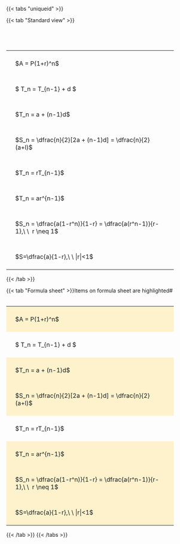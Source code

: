 ---
---

{{< tabs "uniqueid" >}}

{{< tab "Standard view" >}}

#  
<br>
<style type="text/css">
#T_30955 th.col_heading {
  text-align: left;
  font-size: 1em;
}
#T_30955 td {
  text-align: left;
  font-size: 1em;
  padding: 1.5em;
}
#T_30955_row0_col0, #T_30955_row1_col0, #T_30955_row2_col0, #T_30955_row3_col0, #T_30955_row4_col0, #T_30955_row5_col0, #T_30955_row6_col0, #T_30955_row7_col0 {
  width: 400px;
  white-space: pre-wrap;
}
</style>
<table id="T_30955">
  <thead>
  </thead>
  <tbody>
    <tr>
      <td id="T_30955_row0_col0" class="data row0 col0" >$A = P(1+r)^n$</td>
    </tr>
    <tr>
      <td id="T_30955_row1_col0" class="data row1 col0" >$ T_n = T_{n-1} + d $</td>
    </tr>
    <tr>
      <td id="T_30955_row2_col0" class="data row2 col0" >$T_n = a + (n-1)d$</td>
    </tr>
    <tr>
      <td id="T_30955_row3_col0" class="data row3 col0" >$S_n = \dfrac{n}{2}[2a + (n-1)d] = \dfrac{n}{2}(a+l)$</td>
    </tr>
    <tr>
      <td id="T_30955_row4_col0" class="data row4 col0" >$T_n = rT_{n-1}$</td>
    </tr>
    <tr>
      <td id="T_30955_row5_col0" class="data row5 col0" >$T_n = ar^{n-1}$</td>
    </tr>
    <tr>
      <td id="T_30955_row6_col0" class="data row6 col0" >$S_n = \dfrac{a(1-r^n)}{1-r} = \dfrac{a(r^n-1)}{r-1},\ \  r \neq 1$</td>
    </tr>
    <tr>
      <td id="T_30955_row7_col0" class="data row7 col0" >$S=\dfrac{a}{1-r},\ \ |r|<1$</td>
    </tr>
  </tbody>
</table>
{{< /tab >}}

{{< tab "Formula sheet" >}}Items on formula sheet are highlighted#  
<br>
<style type="text/css">
#T_3dc94 th.col_heading {
  text-align: left;
  font-size: 1em;
}
#T_3dc94 td {
  text-align: left;
  font-size: 1em;
  padding: 1.5em;
}
#T_3dc94_row0_col0, #T_3dc94_row2_col0, #T_3dc94_row3_col0, #T_3dc94_row5_col0, #T_3dc94_row6_col0, #T_3dc94_row7_col0 {
  width: 400px;
  background-color: rgba(255,194,10, 0.2);
  white-space: pre-wrap;
}
#T_3dc94_row1_col0, #T_3dc94_row4_col0 {
  width: 400px;
  white-space: pre-wrap;
}
</style>
<table id="T_3dc94">
  <thead>
  </thead>
  <tbody>
    <tr>
      <td id="T_3dc94_row0_col0" class="data row0 col0" >$A = P(1+r)^n$</td>
    </tr>
    <tr>
      <td id="T_3dc94_row1_col0" class="data row1 col0" >$ T_n = T_{n-1} + d $</td>
    </tr>
    <tr>
      <td id="T_3dc94_row2_col0" class="data row2 col0" >$T_n = a + (n-1)d$</td>
    </tr>
    <tr>
      <td id="T_3dc94_row3_col0" class="data row3 col0" >$S_n = \dfrac{n}{2}[2a + (n-1)d] = \dfrac{n}{2}(a+l)$</td>
    </tr>
    <tr>
      <td id="T_3dc94_row4_col0" class="data row4 col0" >$T_n = rT_{n-1}$</td>
    </tr>
    <tr>
      <td id="T_3dc94_row5_col0" class="data row5 col0" >$T_n = ar^{n-1}$</td>
    </tr>
    <tr>
      <td id="T_3dc94_row6_col0" class="data row6 col0" >$S_n = \dfrac{a(1-r^n)}{1-r} = \dfrac{a(r^n-1)}{r-1},\ \  r \neq 1$</td>
    </tr>
    <tr>
      <td id="T_3dc94_row7_col0" class="data row7 col0" >$S=\dfrac{a}{1-r},\ \ |r|<1$</td>
    </tr>
  </tbody>
</table>
{{< /tab >}}
{{< /tabs >}}